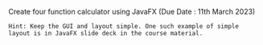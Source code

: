 Create four function calculator using JavaFX (Due Date :  11th March 2023) 

	Hint: Keep the GUI and layout simple. One such example of simple layout is in JavaFX slide deck in the course material. 
